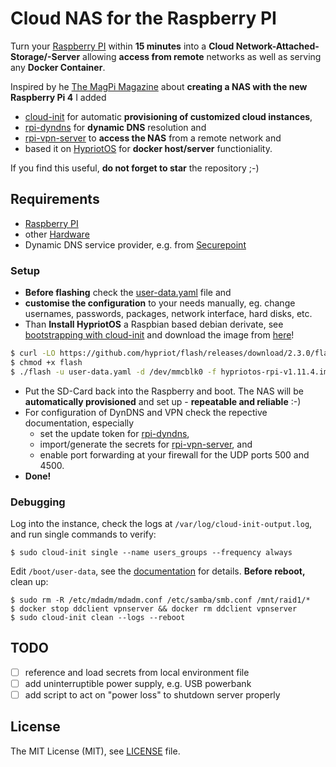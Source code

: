 # Cloud NAS for the Raspberry PI

Turn your [Raspberry PI](http://raspberrypi.org) within **15 minutes** into a **Cloud Network-Attached-Storage/-Server** allowing **access from remote** networks as well as serving any **Docker Container**.

Inspired by he [The MagPi Magazine](https://magpi.raspberrypi.org/articles/build-a-raspberry-pi-nas) about **creating a NAS with the new Raspberry Pi 4** I added

* [cloud-init](https://cloud-init.io/) for automatic **provisioning of customized cloud instances**,
* [rpi-dyndns](https://github.com/netzfisch/rpi-dyndns) for **dynamic DNS** resolution and
* [rpi-vpn-server](https://github.com/netzfisch/rpi-vpn-server) to **access the NAS** from a remote network and
* based it on [HypriotOS](https://blog.hypriot.com/about/) for **docker host/server** functioniality.

If you find this useful, **do not forget to star** the repository ;-)

## Requirements

- [Raspberry PI](http://raspberrypi.org)
- other [Hardware](https://magpi.raspberrypi.org/articles/build-a-raspberry-pi-nas)
- Dynamic DNS service provider, e.g. from [Securepoint](https://www.spdns.de/)

### Setup

- **Before flashing** check the [user-data.yaml](https://github.com/netzfisch/rpi-private-nas/blob/master/user-data.yaml) file and
- **customise the configuration** to your needs manually, eg. change usernames, passwords, packages, network interface, hard disks, etc.
- Than **Install HypriotOS** a Raspbian based debian derivate, see [bootstrapping with cloud-init](https://blog.hypriot.com/post/cloud-init-cloud-on-hypriot-x64/) and download the image from [here](http://blog.hypriot.com/downloads/)!

```sh
$ curl -LO https://github.com/hypriot/flash/releases/download/2.3.0/flash
$ chmod +x flash
$ ./flash -u user-data.yaml -d /dev/mmcblk0 -f hypriotos-rpi-v1.11.4.img
```

- Put the SD-Card back into the Raspberry and boot. The NAS will be **automatically provisioned** and set up - **repeatable and reliable** :-)
- For configuration of DynDNS and VPN check the repective documentation,
  especially
  - set the update token for [rpi-dyndns](https://github.com/netzfisch/rpi-dyndns),
  - import/generate the secrets for [rpi-vpn-server](https://github.com/netzfisch/rpi-vpn-server), and
  - enable port forwarding at your firewall for the UDP ports 500 and 4500.
- **Done!**

### Debugging

Log into the instance, check the logs at `/var/log/cloud-init-output.log`, and run single commands to verify:

    $ sudo cloud-init single --name users_groups --frequency always

Edit `/boot/user-data`, see the [documentation](https://cloudinit.readthedocs.io/en/18.3/) for details. **Before reboot,** clean up:

    $ sudo rm -R /etc/mdadm/mdadm.conf /etc/samba/smb.conf /mnt/raid1/*
    $ docker stop ddclient vpnserver && docker rm ddclient vpnserver
    $ sudo cloud-init clean --logs --reboot

## TODO

- [ ] reference and load secrets from local environment file
- [ ] add uninterruptible power supply, e.g. USB powerbank
- [ ] add script to act on "power loss" to shutdown server properly

## License

The MIT License (MIT), see [LICENSE](https://github.com/netzfisch/rpi-private-nas/blob/master/LICENSE) file.
